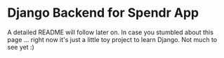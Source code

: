 # Django Backend for Spendr App

A detailed README will follow later on. In case you stumbled about this page ... right now it's just
a little toy project to learn Django. Not much to see yet :)